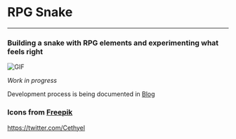 RPG Snake 
======
***
### Building a snake with RPG elements and experimenting what feels right
![GIF](resources/snake.gif)

*Work in progress*

Development process is being documented in [Blog](BLOG.md)

### Icons from [Freepik](https://www.freepik.com/)

https://twitter.com/Cethyel